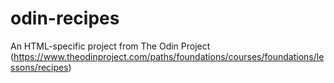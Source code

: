 # odin-recipes
An HTML-specific project from The Odin Project (https://www.theodinproject.com/paths/foundations/courses/foundations/lessons/recipes)
